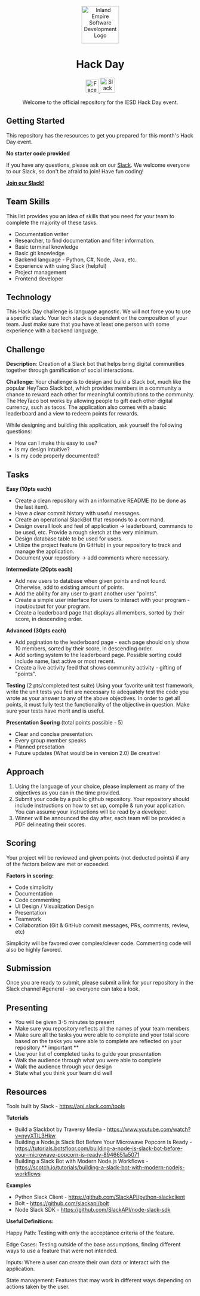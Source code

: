 <p align="center">
  <img 
    alt="Inland Empire Software Development Logo" 
    src="https://user-images.githubusercontent.com/36907562/55706662-9ae24f80-5996-11e9-9557-3a8440c5926a.png" 
    width="100px" >
</p>
<h1 align="center"> 
  Hack Day
</h1>
<p align="center">
  <a href="https://www.facebook.com/iesdinc/">
    <img 
      alt="Facebook logo" 
      src="https://en.facebookbrand.com/wp-content/uploads/2016/05/flogo_rgb_hex-brc-site-250.png" 
      width="35px">
  </a>
  <a href="https://join.slack.com/t/ie-sd/shared_invite/enQtNTY1NDU3MTg4NDE5LWZiNjViZmQ0ODhmN2Q0NTg1NWQwZTcyODEyYmM4ZGYxNjZkM2UxYzU5OTZkMDY4YzljYjIwZGY4YmEyNzRlNjA">
    <img 
      alt="Slack logo"
      src="https://cdn-images-1.medium.com/max/1600/1*rncLjp_nxRi08Y8AKZCJVA.png"
      width="40px">
  </a>
</p>

<p align="center">
  Welcome to the official repository for the IESD Hack Day event.
</p>


## **Getting Started**

This repository has the resources to get you prepared for this month's Hack Day event. 

**No starter code provided**

If you have any questions, please ask on our [Slack](https://ie-sd.slack.com). We welcome everyone to our Slack, so don't be afraid to join! Have fun coding!

**<a href="https://join.slack.com/t/ie-sd/shared_invite/enQtNTY1NDU3MTg4NDE5LWZiNjViZmQ0ODhmN2Q0NTg1NWQwZTcyODEyYmM4ZGYxNjZkM2UxYzU5OTZkMDY4YzljYjIwZGY4YmEyNzRlNjA">Join our Slack!</a>**

## **Team Skills**

This list provides you an idea of skills that you need for your team to complete the majority of these tasks.
- Documentation writer
- Researcher, to find documentation and filter information. 
- Basic terminal knowledge 
- Basic git knowledge 
- Backend language - Python, C#, Node, Java, etc. 
- Experience with using Slack (helpful)
- Project management 
- Frontend developer 

## **Technology** 

This Hack Day challenge is language agnostic. We will not force you to use a specific stack. Your tech stack is dependent on the composition of your team. Just make sure that you have at least one person with some experience with a backend language. 

## **Challenge**
**Description**: Creation of a Slack bot that helps bring digital communities together through gamification of social interactions.  
 
**Challenge:** Your challenge is to design and build a Slack bot, much like the popular HeyTaco Slack bot, which provides members in a community a chance to reward each other for meaningful contributions to the community. The HeyTaco bot works by allowing people to gift each other digital currency, such as tacos. The application also comes with a basic leaderboard and a view to redeem points for rewards. 

While designing and building this application, ask yourself the following questions:

- How can I make this easy to use?
- Is my design intuitive? 
- Is my code properly documented?

## **Tasks**

**Easy (10pts each)**
- Create a clean repository with an informative README (to be done as the last item). 
- Have a clear commit history with useful messages. 
- Create an operational SlackBot that responds to a command. 
- Design overall look and feel of application -> leaderboard, commands to be used, etc. Provide a rough sketch at the very minimum. 
- Design database table to be used for users. 
- Utilize the project feature (in GitHub) in your repository to track and manage the application.
- Document your repostiory -> add comments where necessary. 

**Intermediate (20pts each)**
- Add new users to database when given points and not found. Otherwise, add to existing amount of points.
- Add the ability for any user to grant another user "points". 
- Create a simple user interface for users to interact with your program - input/output for your program. 
- Create a leaderboard page that displays all members, sorted by their score, in descending order. 

**Advanced (30pts each)**
- Add pagination to the leaderboard page - each page should only show 10 members, sorted by their score, in descending order.
- Add sorting system to the leaderboard page. Possible sorting could include name, last active or most recent. 
- Create a live activity feed that shows community activity - gifting of "points".

**Testing** (2 pts/completed test suite) Using your favorite unit test framework, write the unit tests you feel are necessary to adequately test the code you wrote as your answer to any of the above objectives. In order to get all points, it must fully test the functionality of the objective in question. Make sure your tests have merit and is useful. 

**Presentation Scoring** (total points possible - 5)
- Clear and concise presentation.
- Every group member speaks
- Planned presetation 
- Future updates (What would be in version 2.0) Be creative!

## **Approach**
1. Using the language of your choice, please implement as many of the objectives as you can in the time provided.
2. Submit your code by a public github repository. Your repository should include instructions on how to set up, compile & run your application.  You can assume your instructions will be read by a developer.
3. Winner will be announced the day after, each team will be provided a PDF delineating their scores.
 
## **Scoring**
Your project will be reviewed and given points (not deducted points) if any of the factors below are met or exceeded. 

**Factors in scoring:**
- Code simplicity
- Documentation
- Code commenting
- UI Design / Visualization Design
- Presentation
- Teamwork
- Collaboration (Git & GitHub commit messages, PRs, comments, review, etc)

Simplicity will be favored over complex/clever code. Commenting code will also be highly favored. 

## **Submission**

Once you are ready to submit, please submit a link for your repository in the Slack channel #general - so everyone can take a look.  

## **Presenting** 

- You will be given 3-5 minutes to present
- Make sure you repository reflects all the names of your team members
- Make sure all the tasks you were able to complete and your total score based on the tasks you were able to complete are reflected on your repository ** important ** 
- Use your list of completed tasks to guide your presentation
- Walk the audience through what you were able to complete
- Walk the audience through your design
- State what you think your team did well 

## **Resources**

Tools built by Slack - https://api.slack.com/tools 

**Tutorials**
- Build a Slackbot by Traversy Media - https://www.youtube.com/watch?v=nyyXTIL3Hkw 
- Building a Node.js Slack Bot Before Your Microwave Popcorn Is Ready - https://tutorials.botsfloor.com/building-a-node-js-slack-bot-before-your-microwave-popcorn-is-ready-8946651a5071
- Building a Slack Bot with Modern Node.js Workflows - https://scotch.io/tutorials/building-a-slack-bot-with-modern-nodejs-workflows

**Examples** 
- Python Slack Client - https://github.com/SlackAPI/python-slackclient 
- Bolt - https://github.com/slackapi/bolt 
- Node Slack SDK - https://github.com/SlackAPI/node-slack-sdk 

**Useful Definitions:**

Happy Path: Testing with only the acceptance criteria of the feature.

Edge Cases: Testing outside of the base assumptions, finding different ways to use a feature that were not intended.

Inputs: Where a user can create their own data or interact with the application.

State management: Features that may work in different ways depending on actions taken by the user.

